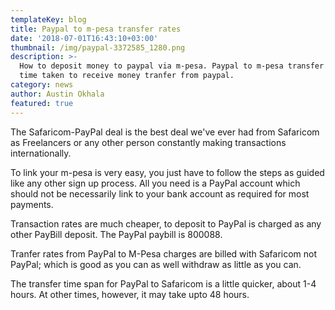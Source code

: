 ```yaml
---
templateKey: blog
title: Paypal to m-pesa transfer rates
date: '2018-07-01T16:43:10+03:00'
thumbnail: /img/paypal-3372585_1280.png
description: >-
  How to deposit money to paypal via m-pesa. Paypal to m-pesa transfer rates;
  time taken to receive money tranfer from paypal.
category: news
author: Austin Okhala
featured: true
---
```

The Safaricom-PayPal  deal is the best deal we've ever had from Safaricom as Freelancers or any other person constantly making transactions internationally.

To link your m-pesa is very easy, you just have to follow the steps as guided like any other sign up process. All you need is a PayPal account which should not be necessarily link to your bank account as required for most payments.

Transaction rates are much cheaper, to deposit to PayPal is charged as any other PayBill deposit. The PayPal paybill is 800088.

Tranfer rates from PayPal to M-Pesa charges are billed with Safaricom not PayPal; which is good as you can as well withdraw as little as you can.

The transfer time span for PayPal to Safaricom is a little quicker, about 1-4 hours. At other times, however, it may take upto 48 hours.
